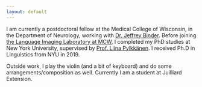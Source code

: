 ```yaml
---
layout: default
---
```


<!--## About Me-->

<!-- <img class="profile-picture" src="sherlock.jpg"> -->

I am currently a postdoctoral fellow at the Medical College of Wisconsin, in the Department of Neurology, working with [Dr. Jeffrey Binder](http://www.neuro.mcw.edu/index.php/people/jeffrey-binder-md/). Before joining [the Language Imaging Laboratory at MCW](https://www.neuro.mcw.edu/), I completed my PhD studies at New York University, supervised by [Prof. Liina Pylkkänen](https://wp.nyu.edu/neurolinglab/people/liina-pylkkanen/). I received Ph.D in Linguistics from NYU in 2019.

Outside work, I play the violin (and a bit of keyboard) and do some arrangements/composition as well. Currently I am a student at Juilliard Extension.

<!--## Research Interest-->

